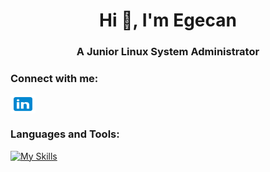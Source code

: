 <h1 align="center">Hi 👋, I'm Egecan</h1>

<h3 align="center">A Junior Linux System Administrator</h3>

<h3 align="left">Connect with me:</h3>
<p align="left">
<a href="https://www.linkedin.com/in/egecan-evgin-6533931ab/" target="blank"><img align="center" src="https://github.com/egecancevgin/egecancevgin/blob/main/icons8-linkedin.svg" alt="egecan-evgin" height="30" width="40" /></a>
</p>

### Languages and Tools:
[![My Skills](https://skillicons.dev/icons?i=linux,py,sklearn,tensorflow,pytorch,ansible,fastapi,redhat,postgresql,bash,git)](https://skillicons.dev)


